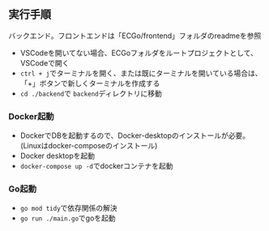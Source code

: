 ## 実行手順
バックエンド。フロントエンドは「ECGo/frontend」フォルダのreadmeを参照
- VSCodeを開いてない場合、ECGoフォルダをルートプロジェクトとして、VSCodeで開く
- `ctrl + j`でターミナルを開く、または既にターミナルを開いている場合は、「+」ボタンで新しくターミナルを作成する
- `cd ./backend`で `backend`ディレクトリに移動
### Docker起動
- DockerでDBを起動するので、Docker-desktopのインストールが必要。(Linuxはdocker-composeのインストール)
- Docker desktopを起動
- `docker-compose up -d`でdockerコンテナを起動
### Go起動
- `go mod tidy`で依存関係の解決
- `go run ./main.go`でgoを起動
